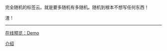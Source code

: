 完全随机的标签云。就是要多随机有多随机。随机到根本不想写任何东西！ 

渣！

-----------------------------------  

[在线预览：Demo](http://www.yunjiayigou.com/js/lib/temp/tag-cloud/) 

[介绍](http://nostarsnow.github.io/2016/04/05/tag-cloud/) 